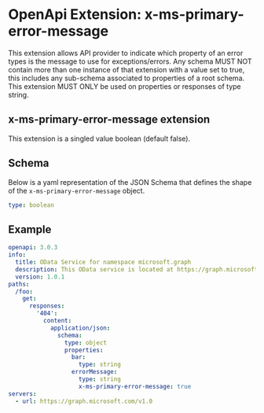 # OpenApi Extension: x-ms-primary-error-message

This extension allows API provider to indicate which property of an error types is the message to use for exceptions/errors. Any schema MUST NOT contain more than one instance of that extension with a value set to true, this includes any sub-schema associated to properties of a root schema. This extension MUST ONLY be used on properties or responses of type string.

## x-ms-primary-error-message extension

This extension is a singled value boolean (default false).

## Schema

Below is a yaml representation of the JSON Schema that defines the shape of the `x-ms-primary-error-message` object.

```yaml
type: boolean
```

## Example

```yaml
openapi: 3.0.3
info:
  title: OData Service for namespace microsoft.graph
  description: This OData service is located at https://graph.microsoft.com/v1.0
  version: 1.0.1
paths:
  /foo:
    get:
      responses:
        '404':
          content:
            application/json:
              schema:
                type: object
                properties:
                  bar:
                    type: string
                  errorMessage:
                    type: string
                    x-ms-primary-error-message: true
servers:
  - url: https://graph.microsoft.com/v1.0
```

